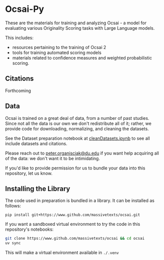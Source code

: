 # Ocsai-Py

These are the materials for training and analyzing Ocsai - a model for evaluating various Originality Scoring tasks with Large Language models.

This includes:
- resources pertaining to the training of Ocsai 2
- tools for training automated scoring models
- materials related to confidence measures and weighted probabilistic scoring.

## Citations 

Forthcoming

## Data

Ocsai is trained on a great deal of data, from a number of past studies. Since not all the data is our own we don't redistribute all of it; rather, we provide code for downloading, normalizing, and cleaning the datasets.

See the Dataset preparation notebook at [cleanDatasets.ipynb](notebooks/cleanDatasets.ipynb) to see all include datasets and citations.

Please reach out to <peter.organisciak@du.edu> if you want help acquiring all of the data: we don't want it to be intimidating.

If you'd like to provide permission for us to bundle your data into this repository, let us know.


## Installing the Library

The code used in preparation is bundled in a library. It can be installed as follows: 

```
pip install git+https://www.github.com/massivetexts/ocsai.git
```

If you want a sandboxed virtual environment to try the code in this repository's notebooks:

```bash
git clone https://www.github.com/massivetexts/ocsai && cd ocsai
uv sync
```

This will make a virtual environment available in `./.venv`